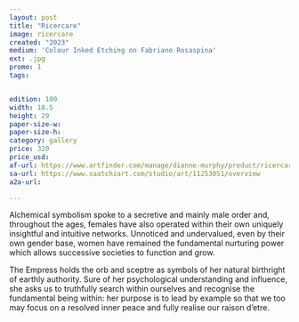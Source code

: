```yaml
---
layout: post
title: "Ricercare"
image: ricercare
created: "2023"
medium: 'Colour Inked Etching on Fabriano Rosaspina'
ext: .jpg
promo: 1
tags:


edition: 100
width: 18.5
height: 29
paper-size-w:
paper-size-h:
category: gallery
price: 320
price_usd: 
af-url: https://www.artfinder.com/manage/dianne-murphy/product/ricercare/
sa-url: https://www.saatchiart.com/studio/art/11253051/overview
a2a-url: 

---
```

Alchemical symbolism spoke to a secretive and mainly male order and, throughout the ages, females have also operated within their own uniquely insightful and intuitive networks. Unnoticed and undervalued, even by their own gender base, women have remained the fundamental nurturing power which allows successive societies to function and grow.

The Empress holds the orb and sceptre as symbols of her natural birthright of earthly authority. Sure of her psychological understanding and influence, she asks us to truthfully search within ourselves and recognise the fundamental being within: her purpose is to lead by example so that we too may focus on a resolved inner peace and fully realise our raison d’etre.

